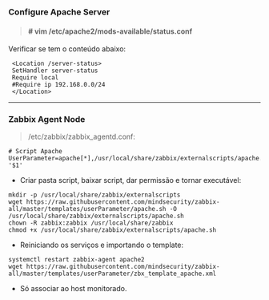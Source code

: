 ### Configure Apache Server
> #### # vim /etc/apache2/mods-available/status.conf
Verificar se tem o conteúdo abaixo:
```
 <Location /server-status>
 SetHandler server-status
 Require local
 #Require ip 192.168.0.0/24
 </Location>
```
---
### Zabbix Agent Node
> /etc/zabbix/zabbix_agentd.conf:
```
# Script Apache
UserParameter=apache[*],/usr/local/share/zabbix/externalscripts/apache.sh '$1'
```
* Criar pasta script, baixar script, dar permissão e tornar executável:
```
mkdir -p /usr/local/share/zabbix/externalscripts
wget https://raw.githubusercontent.com/mindsecurity/zabbix-all/master/templates/userParameter/apache.sh -O /usr/local/share/zabbix/externalscripts/apache.sh
chown -R zabbix:zabbix /usr/local/share/zabbix
chmod +x /usr/local/share/zabbix/externalscripts/apache.sh
```
* Reiniciando os serviços e importando o template:
```
systemctl restart zabbix-agent apache2
wget https://raw.githubusercontent.com/mindsecurity/zabbix-all/master/templates/userParameter/zbx_template_apache.xml
```
* Só associar ao host monitorado.
